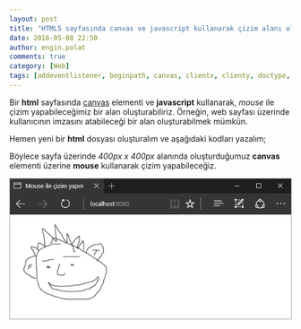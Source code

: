 ```yaml
---
layout: post
title: "HTML5 sayfasında canvas ve javascript kullanarak çizim alanı oluşturma"
date: 2016-05-08 22:50
author: engin.polat
comments: true
category: [Web]
tags: [addeventlistener, beginpath, canvas, clientx, clienty, doctype, document, event, getboundingclientrect, getcontext, getelementbyid, html, html5, javascript, lineto, mouse, mousedown, mousemove, mouseup, moveto, stroke]
---
```

Bir **html** sayfasında <a href="http://www.w3schools.com/HTML/html5_canvas.asp" target="_blank">canvas</a> elementi ve **javascript** kullanarak, *mouse* ile çizim yapabileceğimiz bir alan oluşturabiliriz. Örneğin, web sayfası üzerinde kullanıcının imzasını atabileceği bir alan oluşturabilmek mümkün.

Hemen yeni bir **html** dosyası oluşturalım ve aşağıdaki kodları yazalım;

<script src="https://gist.github.com/polatengin/2b26204152753feef99f60979efeb93c.js?file=Index.html"></script>

Böylece sayfa üzerinde *400px x 400px* alanında oluşturduğumuz **canvas** elementi üzerine **mouse** kullanarak çizim yapabileceğiz.

![](/assets/uploads/2016/05/html5-canvas-ile-cizim.png)

